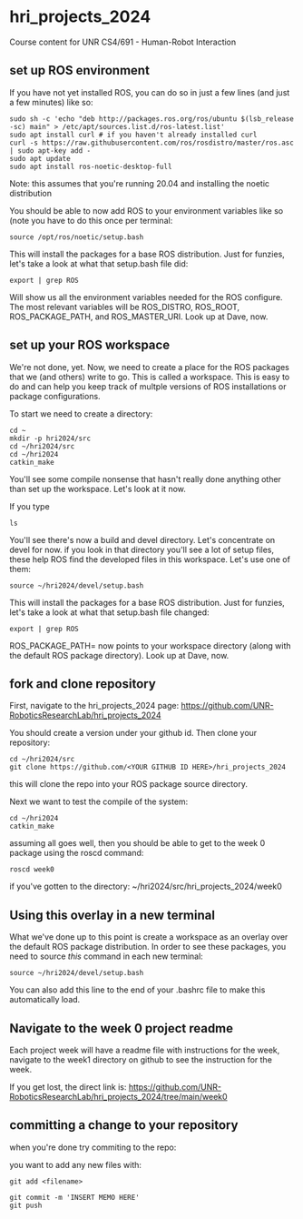 # hri_projects_2024
Course content for UNR CS4/691 - Human-Robot Interaction

## set up ROS environment

If you have not yet installed ROS, you can do so in just a few lines (and just a few minutes) like so:

```
sudo sh -c 'echo "deb http://packages.ros.org/ros/ubuntu $(lsb_release -sc) main" > /etc/apt/sources.list.d/ros-latest.list'
sudo apt install curl # if you haven't already installed curl
curl -s https://raw.githubusercontent.com/ros/rosdistro/master/ros.asc | sudo apt-key add -
sudo apt update
sudo apt install ros-noetic-desktop-full
```

Note: this assumes that you're running 20.04 and installing the noetic distribution


You should be able to now add ROS to your environment variables like so (note you have to do this once per terminal:

```
source /opt/ros/noetic/setup.bash
```

This will install the packages for a base ROS distribution. Just for funzies, let's take a look at what that setup.bash file did:

```
export | grep ROS
```

Will show us all the environment variables needed for the ROS configure. The most relevant variables will be ROS_DISTRO, ROS_ROOT, ROS_PACKAGE_PATH, and ROS_MASTER_URI. Look up at Dave, now.

## set up your ROS workspace

We're not done, yet. Now, we need to create a place for the ROS packages that we (and others) write to go. This is called a workspace. This is easy to do and can help you keep track of multple versions of ROS installations or package configurations. 

To start we need to create a directory:

```
cd ~
mkdir -p hri2024/src
cd ~/hri2024/src
cd ~/hri2024
catkin_make
```

You'll see some compile nonsense that hasn't really done anything other than set up the workspace. Let's look at it now.

If you type

```
ls
```

You'll see there's now a build and devel directory. Let's concentrate on devel for now. if you look in that directory you'll see a lot of setup files, these help ROS find the developed files in this workspace. Let's use one of them:

```
source ~/hri2024/devel/setup.bash
```

This will install the packages for a base ROS distribution. Just for funzies, let's take a look at what that setup.bash file changed:

```
export | grep ROS
```

ROS_PACKAGE_PATH= now points to your workspace directory (along with the default ROS package directory). Look up at Dave, now.


## fork and clone repository

First, navigate to the hri_projects_2024 page: https://github.com/UNR-RoboticsResearchLab/hri_projects_2024

You should create a version under your github id. Then clone your repository:

```
cd ~/hri2024/src
git clone https://github.com/<YOUR GITHUB ID HERE>/hri_projects_2024
```

this will clone the repo into your ROS package source directory.

Next we want to test the compile of the system:

```
cd ~/hri2024
catkin_make
```

assuming all goes well, then you should be able to get to the week 0 package using the roscd command:

```
roscd week0
```

if you've gotten to the directory: ~/hri2024/src/hri_projects_2024/week0

## Using this overlay in a new terminal

What we've done up to this point is create a workspace as an overlay over the default ROS package distribution. In order to see these packages, you need to source *this* command in each new terminal:

```
source ~/hri2024/devel/setup.bash
```

You can also add this line to the end of your .bashrc file to make this automatically load.

## Navigate to the week 0 project readme

Each project week will have a readme file with instructions for the week, navigate to the week1 directory on github to see the instruction for the week.

If you get lost, the direct link is: https://github.com/UNR-RoboticsResearchLab/hri_projects_2024/tree/main/week0

## committing a change to your repository

when you're done try commiting to the repo:

you want to add any new files with:

```
git add <filename>
```


```
git commit -m 'INSERT MEMO HERE'
git push
```
